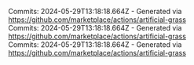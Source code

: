 Commits: 2024-05-29T13:18:18.664Z - Generated via https://github.com/marketplace/actions/artificial-grass
<br>
Commits: 2024-05-29T13:18:18.664Z - Generated via https://github.com/marketplace/actions/artificial-grass
<br>
Commits: 2024-05-29T13:18:18.664Z - Generated via https://github.com/marketplace/actions/artificial-grass
<br>
